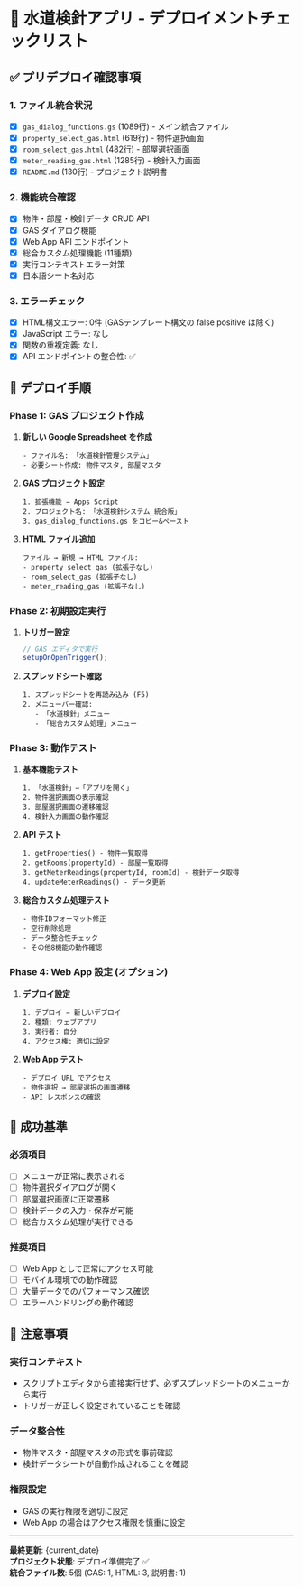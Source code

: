 # 🚀 水道検針アプリ - デプロイメントチェックリスト

## ✅ プリデプロイ確認事項

### **1. ファイル統合状況**
- [x] `gas_dialog_functions.gs` (1089行) - メイン統合ファイル
- [x] `property_select_gas.html` (619行) - 物件選択画面
- [x] `room_select_gas.html` (482行) - 部屋選択画面  
- [x] `meter_reading_gas.html` (1285行) - 検針入力画面
- [x] `README.md` (130行) - プロジェクト説明書

### **2. 機能統合確認**
- [x] 物件・部屋・検針データ CRUD API
- [x] GAS ダイアログ機能
- [x] Web App API エンドポイント
- [x] 総合カスタム処理機能 (11種類)
- [x] 実行コンテキストエラー対策
- [x] 日本語シート名対応

### **3. エラーチェック**
- [x] HTML構文エラー: 0件 (GASテンプレート構文の false positive は除く)
- [x] JavaScript エラー: なし
- [x] 関数の重複定義: なし
- [x] API エンドポイントの整合性: ✅

## 🔧 デプロイ手順

### **Phase 1: GAS プロジェクト作成**

1. **新しい Google Spreadsheet を作成**
   ```
   - ファイル名: 「水道検針管理システム」
   - 必要シート作成: 物件マスタ, 部屋マスタ
   ```

2. **GAS プロジェクト設定**
   ```
   1. 拡張機能 → Apps Script
   2. プロジェクト名: 「水道検針システム_統合版」
   3. gas_dialog_functions.gs をコピー&ペースト
   ```

3. **HTML ファイル追加**
   ```
   ファイル → 新規 → HTML ファイル:
   - property_select_gas (拡張子なし)
   - room_select_gas (拡張子なし)  
   - meter_reading_gas (拡張子なし)
   ```

### **Phase 2: 初期設定実行**

1. **トリガー設定**
   ```javascript
   // GAS エディタで実行
   setupOnOpenTrigger();
   ```

2. **スプレッドシート確認**
   ```
   1. スプレッドシートを再読み込み (F5)
   2. メニューバー確認:
      - 「水道検針」メニュー
      - 「総合カスタム処理」メニュー
   ```

### **Phase 3: 動作テスト**

1. **基本機能テスト**
   ```
   1. 「水道検針」→「アプリを開く」
   2. 物件選択画面の表示確認
   3. 部屋選択画面の遷移確認
   4. 検針入力画面の動作確認
   ```

2. **API テスト**
   ```
   1. getProperties() - 物件一覧取得
   2. getRooms(propertyId) - 部屋一覧取得
   3. getMeterReadings(propertyId, roomId) - 検針データ取得
   4. updateMeterReadings() - データ更新
   ```

3. **総合カスタム処理テスト**
   ```
   - 物件IDフォーマット修正
   - 空行削除処理
   - データ整合性チェック
   - その他8機能の動作確認
   ```

### **Phase 4: Web App 設定 (オプション)**

1. **デプロイ設定**
   ```
   1. デプロイ → 新しいデプロイ
   2. 種類: ウェブアプリ
   3. 実行者: 自分
   4. アクセス権: 適切に設定
   ```

2. **Web App テスト**
   ```
   - デプロイ URL でアクセス
   - 物件選択 → 部屋選択の画面遷移
   - API レスポンスの確認
   ```

## 🎯 成功基準

### **必須項目**
- [ ] メニューが正常に表示される
- [ ] 物件選択ダイアログが開く
- [ ] 部屋選択画面に正常遷移
- [ ] 検針データの入力・保存が可能
- [ ] 総合カスタム処理が実行できる

### **推奨項目**
- [ ] Web App として正常にアクセス可能
- [ ] モバイル環境での動作確認
- [ ] 大量データでのパフォーマンス確認
- [ ] エラーハンドリングの動作確認

## 🚨 注意事項

### **実行コンテキスト**
- スクリプトエディタから直接実行せず、必ずスプレッドシートのメニューから実行
- トリガーが正しく設定されていることを確認

### **データ整合性**
- 物件マスタ・部屋マスタの形式を事前確認
- 検針データシートが自動作成されることを確認

### **権限設定**
- GAS の実行権限を適切に設定
- Web App の場合はアクセス権限を慎重に設定

---

**最終更新**: {current_date}  
**プロジェクト状態**: デプロイ準備完了 ✅  
**統合ファイル数**: 5個 (GAS: 1, HTML: 3, 説明書: 1)
